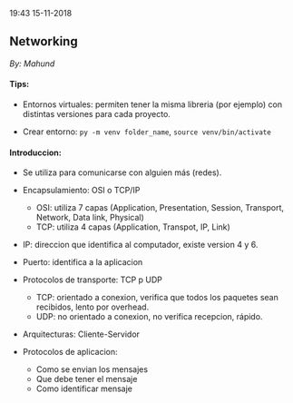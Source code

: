 19:43 15-11-2018

## Networking
_By: Mahund_

#### Tips:

- Entornos virtuales: permiten tener la misma libreria (por ejemplo) con distintas versiones para cada proyecto.

- Crear entorno: `py -m venv folder_name`, `source venv/bin/activate`

#### Introduccion:

- Se utiliza para comunicarse con alguien más (redes).

- Encapsulamiento: OSI o TCP/IP

    - OSI: utiliza 7 capas (Application, Presentation, Session, Transport, Network, Data link, Physical)
    - TCP: utiliza 4 capas (Application, Transpot, IP, Link)

- IP: direccion que identifica al computador, existe version 4 y 6.

- Puerto: identifica a la aplicacion

- Protocolos de transporte: TCP p UDP

    - TCP: orientado a conexion, verifica que todos los paquetes sean recibidos, lento por overhead.
    - UDP: no orientado a conexion, no verifica recepcion, rápido.

- Arquitecturas: Cliente-Servidor

- Protocolos de aplicacion:

    - Como se envian los mensajes
    - Que debe tener el mensaje
    - Como identificar mensaje